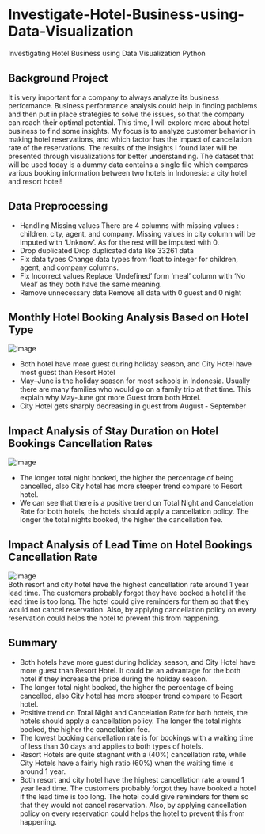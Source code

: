 # Investigate-Hotel-Business-using-Data-Visualization
Investigating Hotel Business using Data Visualization Python

## Background Project 

It is very important for a company to always analyze its business performance. Business performance analysis could help in finding problems and then put in place strategies to solve the issues, so that the company can reach their optimal potential.
This time, I will explore more about hotel business to find some insights. My focus is to analyze customer behavior in making hotel reservations, and which factor has the impact of cancellation rate of the reservations. The results of the insights I found later will be presented through visualizations for better understanding.
The dataset that will be used today is a dummy data contains a single file which compares various booking information between two hotels in Indonesia: a city hotel and resort hotel!

## Data Preprocessing

- Handling Missing values
There are 4 columns with missing values : children, city, agent, and company. Missing values in city column will be imputed with ‘Unknow’. As for the rest will be imputed with 0.
- Drop duplicated 
Drop duplicated data like 33261 data
- Fix data types
Change data types from float to integer for children, agent, and company columns.
- Fix Incorrect values
Replace ‘Undefined’ form ‘meal’ column with ‘No Meal’ as they both have the same meaning.
- Remove unnecessary data
Remove all data with 0 guest and 0 night

## Monthly Hotel Booking Analysis Based on Hotel Type
![image](https://user-images.githubusercontent.com/77976107/174631698-7e36708f-87e1-4790-9080-bdd599dad32b.png)
- Both hotel have more guest during holiday season, and City Hotel have most guest than Resort Hotel
- May–June is the holiday season for most schools in Indonesia. Usually there are many families who would go on a family trip at that time. This explain why May-June got more Guest from both Hotel.
- City Hotel gets sharply decreasing in guest from August - September

## Impact Analysis of Stay Duration on Hotel Bookings Cancellation Rates
![image](https://user-images.githubusercontent.com/77976107/174631943-b57079d9-a090-4573-a2af-b330752a231b.png)
- The longer total night booked, the higher the percentage of being cancelled, also City hotel has more steeper trend compare to Resort hotel.
- We can see that there is a positive trend on Total Night and Cancelation Rate for both hotels, the hotels should apply a cancellation policy. The longer the total nights booked, the higher the cancellation fee.

## Impact Analysis of Lead Time on Hotel Bookings Cancellation Rate
![image](https://user-images.githubusercontent.com/77976107/174631829-31950b2a-428b-4d61-9b9c-229c41e75de0.png)
<br>Both resort and city hotel have the highest cancellation rate around 1 year lead time. The customers probably forgot they have booked a hotel if the lead time is too long. The hotel could give reminders for them so that they would not cancel reservation. Also, by applying cancellation policy on every reservation could helps the hotel to prevent this from happening.

## Summary 
- Both hotels have more guest during holiday season, and City Hotel have more guest than Resort Hotel. It could be an advantage for the both hotel if they increase the price during the holiday season.
- The longer total night booked, the higher the percentage of being cancelled, also City hotel has more steeper trend compare to Resort hotel.
- Positive trend on Total Night and Cancelation Rate for both hotels, the hotels should apply a cancellation policy. The longer the total nights booked, the higher the cancellation fee.
- The lowest booking cancellation rate is for bookings with a waiting time of less than 30 days and applies to both types of hotels. 
- Resort Hotels are quite stagnant with a (40%) cancellation rate, while City Hotels have a fairly high ratio (60%) when the waiting time is around 1 year.
- Both resort and city hotel have the highest cancellation rate around 1 year lead time. The customers probably forgot they have booked a hotel if the lead time is too long. The hotel could give reminders for them so that they would not cancel reservation. Also, by applying cancellation policy on every reservation could helps the hotel to prevent this from happening.
